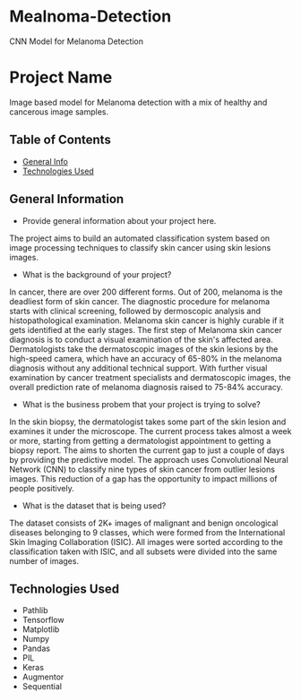 # Mealnoma-Detection
CNN Model for Melanoma Detection
# Project Name
Image based model for Melanoma detection with a mix of healthy and cancerous image samples.

## Table of Contents
* [General Info](#general-information)
* [Technologies Used](#technologies-used)

## General Information
- Provide general information about your project here.

The project aims to build an automated classification system based on image processing techniques to classify skin cancer using skin lesions images.

- What is the background of your project?

In cancer, there are over 200 different forms. Out of 200, melanoma is the deadliest form of skin cancer. The diagnostic procedure for melanoma starts with clinical screening, followed by dermoscopic analysis and histopathological examination. Melanoma skin cancer is highly curable if it gets identified at the early stages. The first step of Melanoma skin cancer diagnosis is to conduct a visual examination of the skin's affected area. Dermatologists take the dermatoscopic images of the skin lesions by the high-speed camera, which have an accuracy of 65-80% in the melanoma diagnosis without any additional technical support. With further visual examination by cancer treatment specialists and dermatoscopic images, the overall prediction rate of melanoma diagnosis raised to 75-84% accuracy. 

- What is the business probem that your project is trying to solve?


In the skin biopsy, the dermatologist takes some part of the skin lesion and examines it under the microscope. The current process takes almost a week or more, starting from getting a dermatologist appointment to getting a biopsy report. The aims to shorten the current gap to just a couple of days by providing the predictive model. The approach uses Convolutional Neural Network (CNN) to classify nine types of skin cancer from outlier lesions images. This reduction of a gap has the opportunity to impact millions of people positively.



- What is the dataset that is being used?

The dataset consists of 2K+ images of malignant and benign oncological diseases belonging to 9 classes, which were formed from the International Skin Imaging Collaboration (ISIC). All images were sorted according to the classification taken with ISIC, and all subsets were divided into the same number of images.



## Technologies Used
- Pathlib
- Tensorflow
- Matplotlib
- Numpy
- Pandas
- PIL
- Keras
- Augmentor
- Sequential
